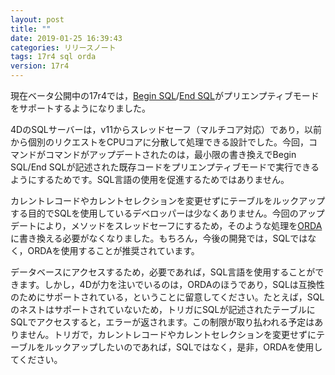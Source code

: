 ```yaml
---
layout: post
title: ""
date: 2019-01-25 16:39:43
categories: リリースノート 
tags: 17r4 sql orda  
version: 17r4  
---
```


現在ベータ公開中の17r4では，[Begin SQL](https://doc.4d.com/4Dv17R4/4D/17-R4/Begin-SQL.301-4054985.ja.html)/[End SQL](https://doc.4d.com/4Dv17R4/4D/17-R4/End-SQL.301-4054986.ja.html)がプリエンプティブモードをサポートするようになりました。

4DのSQLサーバーは，v11からスレッドセーフ（マルチコア対応）であり，以前から個別のリクエストをCPUコアに分散して処理できる設計でした。今回，コマンドがコマンドがアップデートされたのは，最小限の書き換えでBegin SQL/End SQLが記述された既存コードをプリエンプティブモードで実行できるようにするためです。SQL言語の使用を促進するためではありません。

カレントレコードやカレントセレクションを変更せずにテーブルをルックアップする目的でSQLを使用しているデベロッパーは少なくありません。今回のアップデートにより，メソッドをスレッドセーフにするため，そのような処理を[ORDA](https://doc.4d.com/4Dv17R4/4D/17-R4/Overview.200-4085814.ja.html)に書き換える必要がなくなりました。もちろん，今後の開発では，SQLではなく，ORDAを使用することが推奨されています。

データベースにアクセスするため，必要であれば，SQL言語を使用することができます。しかし，4Dが力を注いでいるのは，ORDAのほうであり，SQLは互換性のためにサポートされている，ということに留意してください。たとえば，SQLのネストはサポートされていないため，トリガにSQLが記述されたテーブルにSQLでアクセスすると，エラーが返されます。この制限が取り払われる予定はありません。トリガで，カレントレコードやカレントセレクションを変更せずにテーブルをルックアップしたいのであれば，SQLではなく，是非，ORDAを使用してください。
